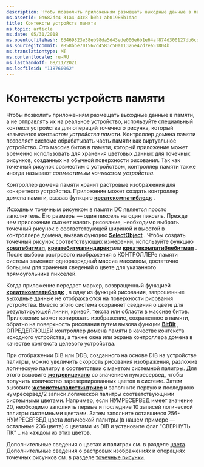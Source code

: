 ```yaml
---
description: Чтобы позволить приложениям размещать выходные данные в памяти, а не отправлять их на реальное устройство, используйте специальный контекст устройства для операций точечного рисунка, который называется контекстом устройства памяти.
ms.assetid: 0a682dc4-31a4-43c8-b0b1-ab01986b1dac
title: Контексты устройств памяти
ms.topic: article
ms.date: 05/31/2018
ms.openlocfilehash: 63469823e38eb98da5d43ede006e6b1e64af874d300127db6cd4cc7743672d29
ms.sourcegitcommit: e858bbe701567d4583c50a11326e42d7ea51804b
ms.translationtype: MT
ms.contentlocale: ru-RU
ms.lasthandoff: 08/11/2021
ms.locfileid: "118760062"
---
```

# <a name="memory-device-contexts"></a>Контексты устройств памяти

Чтобы позволить приложениям размещать выходные данные в памяти, а не отправлять их на реальное устройство, используйте специальный контекст устройства для операций точечного рисунка, который называется *контекстом устройства памяти*. Контроллер домена памяти позволяет системе обрабатывать часть памяти как виртуальное устройство. Это массив битов в памяти, который приложение может временно использовать для хранения цветовых данных для точечных рисунков, созданных на обычной поверхности рисования. Так как точечный рисунок совместим с устройством, контроллер памяти также иногда называют *совместимым контекстом устройства*.

Контроллер домена памяти хранит растровые изображения для конкретного устройства. Приложение может создать контроллер домена памяти, вызвав функцию [**креатекомпатибледк**](/windows/desktop/api/Wingdi/nf-wingdi-createcompatibledc) .

Исходным точечным рисунком в памяти DC является просто заполнитель. Его размеры — один пиксель на один пиксель. Прежде чем приложение сможет начать рисование, необходимо выбрать точечный рисунок с соответствующей шириной и высотой в контроллере домена, вызвав функцию [**SelectObject**](/windows/desktop/api/Wingdi/nf-wingdi-selectobject) . Чтобы создать точечный рисунок соответствующих измерений, используйте функцию [**креатебитмап**](/windows/desktop/api/Wingdi/nf-wingdi-createbitmap), [**креатебитмапиндирект**](/windows/desktop/api/Wingdi/nf-wingdi-createbitmapindirect)или [**креатекомпатиблебитмап**](/windows/desktop/api/Wingdi/nf-wingdi-createcompatiblebitmap) . После выбора растрового изображения в КОНТРОЛЛЕРе памяти система заменяет одноразрядный массив массивом, достаточно большим для хранения сведений о цвете для указанного прямоугольника пикселей.

Когда приложение передает маркер, возвращенный функцией [**креатекомпатибледк**](/windows/desktop/api/Wingdi/nf-wingdi-createcompatibledc) , в одну из функций рисования, запрошенные выходные данные не отображаются на поверхности рисования устройства. Вместо этого система сохраняет сведения о цвете для результирующей линии, кривой, текста или области в массиве битов. Приложение может копировать изображение, сохраненное в памяти, обратно на поверхность рисования путем вызова функции [**BitBlt**](/windows/desktop/api/Wingdi/nf-wingdi-bitblt) , ОПРЕДЕЛЯЮЩЕЙ контроллер домена памяти в качестве контекста исходного устройства, а также окна или экрана контроллера домена в качестве контекста целевого устройства.

При отображении DIB или DDB, созданного на основе DIB на устройстве палитры, можно увеличить скорость рисования изображения, разложив логическую палитру в соответствии с макетом системной палитры. Для этого вызовите [**жетдевицекапс**](/windows/desktop/api/Wingdi/nf-wingdi-getdevicecaps) со значением нумресервед, чтобы получить количество зарезервированных цветов в системе. Затем вызовите [**жетсистемпалеттинтриес**](/windows/desktop/api/Wingdi/nf-wingdi-getsystempaletteentries) и заполните первую и последнюю нумресервед/2 записи логической палитры соответствующими системными цветами. Например, если НУМРЕСЕРВЕД имеет значение 20, необходимо заполнить первые и последние 10 записей логической палитры системными цветами. Затем заполните оставшиеся 256-НУМРЕСЕРВЕД цвета логической палитры (в нашем примере — остальные 236 цвета) с цветами из DIB и установите флаг "СВЕРНУТЬ ПК" \_ на каждом из этих цветов.

Дополнительные сведения о цветах и палитрах см. в разделе [цвета](colors.md). Дополнительные сведения о растровых изображениях и операциях точечных рисунков см. в разделе [точечные рисунки](bitmaps.md).

 

 




